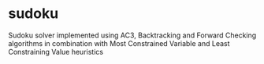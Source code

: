 # sudoku
Sudoku solver implemented using AC3, Backtracking and Forward Checking algorithms in combination with Most Constrained Variable and Least Constraining Value heuristics
